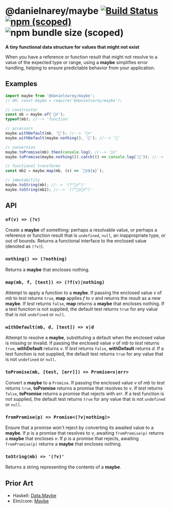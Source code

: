 # @danielnarey/maybe [![Build Status](https://travis-ci.com/danielnarey/maybe.svg?branch=master)](https://travis-ci.com/danielnarey/maybe) [![npm (scoped)](https://img.shields.io/npm/v/@danielnarey/maybe)](https://www.npmjs.com/package/@danielnarey/maybe) ![npm bundle size (scoped)](https://img.shields.io/bundlephobia/min/@danielnarey/maybe)

**A tiny functional data structure for values that might not exist**

When you have a reference or function result that might not resolve to a value of the expected type or range, using a **maybe** simplifies error handling, helping to ensure predictable behavior from your application.


## Examples

```js
import maybe from '@danielnarey/maybe';
// OR: const maybe = require('@danielnarey/maybe');

// constructor
const mb = maybe.of('🤷‍♂️');
typeof(mb); //--> 'function'

// accessors
maybe.withDefault(mb, '🙈'); //--> '🤷‍♂️'
maybe.withDefault(maybe.nothing(), '🙈'); //--> '🙈'

// conversion
maybe.toPromise(mb).then(console.log); //--> '🤷‍♂️'
maybe.toPromise(maybe.nothing()).catch(() => console.log('🙈')); //--> '🙈'

// functional transforms
const mb2 = maybe.map(mb, (s) => `🧜‍♀️${s}`);

// immutability
maybe.toString(mb); //--> '(?"🤷‍♂️")'
maybe.toString(mb2); //--> '(?"🧜‍♀️🤷‍♂️")'

```


## API

### `of(v) => (?v)`
Create a **maybe** of something: perhaps a resolvable value, or perhaps a 
reference or function result that is `undefined`, `null`, an inappropriate
type, or out of bounds. Returns a functional interface to the enclosed value 
(denoted as `(?v)`).


### `nothing() => (?nothing)`
Returns a **maybe** that encloses nothing.


### `map(mb, f, [test]) => (?f(v)|nothing)`
Attempt to apply a function to a **maybe**. If passing the enclosed value
*v* of *mb* to *test* returns `true`, **map** applies *f* to *v* and
returns the result as a new **maybe**. If *test* returns `false`, **map**
returns a **maybe** that encloses nothing. If a test function is not
supplied, the default test returns `true` for any value that is not
`undefined` or `null`.
 
 
### `withDefault(mb, d, [test]) => v|d`
Attempt to resolve a **maybe**, substituting a default when the enclosed
value is missing or invalid. If passing the enclosed value *v* of *mb*
to *test* returns `true`, **withDefault** returns *v*. If *test* returns
`false`, **withDefault** returns *d*. If a test function is not supplied,
the default test returns `true` for any value that is not `undefined` or
`null`.


### `toPromise(mb, [test, [err]]) => Promise<v|err>`
Convert a **maybe** to a `Promise`. If passing the enclosed value *v* of
*mb* to *test* returns `true`, **toPromise** returns a promise that
resolves to *v*. If *test* returns `false`, **toPromise** returns a promise
that rejects with *err*. If a test function is not supplied, the default
test returns `true` for any value that is not `undefined` or `null`.
 
 
### `fromPromise(p) => Promise<(?v|nothing)>`
Ensure that a promise won't reject by converting its awaited value to a
**maybe**. If *p* is a promise that resolves to *v*, awaiting
`fromPromise(p)` returns a **maybe** that encloses *v*. If *p* is a promise
that rejects, awaiting `fromPromise(p)` returns a **maybe** that encloses
nothing.
 
 
### `toString(mb) => '(?v)'`
Returns a string representing the contents of a **maybe**.


## Prior Art
- Haskell: [Data.Maybe](https://hackage.haskell.org/package/base-4.12.0.0/docs/Data-Maybe.html)
- Elm/core: [Maybe](https://package.elm-lang.org/packages/elm/core/latest/Maybe)